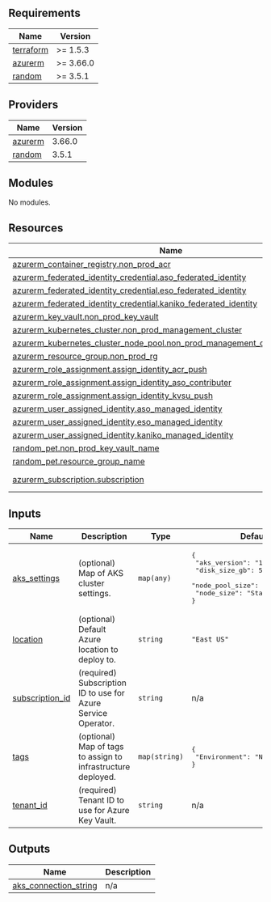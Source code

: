 ## Requirements

| Name | Version |
|------|---------|
| <a name="requirement_terraform"></a> [terraform](#requirement\_terraform) | >= 1.5.3 |
| <a name="requirement_azurerm"></a> [azurerm](#requirement\_azurerm) | >= 3.66.0 |
| <a name="requirement_random"></a> [random](#requirement\_random) | >= 3.5.1 |

## Providers

| Name | Version |
|------|---------|
| <a name="provider_azurerm"></a> [azurerm](#provider\_azurerm) | 3.66.0 |
| <a name="provider_random"></a> [random](#provider\_random) | 3.5.1 |

## Modules

No modules.

## Resources

| Name | Type |
|------|------|
| [azurerm_container_registry.non_prod_acr](https://registry.terraform.io/providers/hashicorp/azurerm/latest/docs/resources/container_registry) | resource |
| [azurerm_federated_identity_credential.aso_federated_identity](https://registry.terraform.io/providers/hashicorp/azurerm/latest/docs/resources/federated_identity_credential) | resource |
| [azurerm_federated_identity_credential.eso_federated_identity](https://registry.terraform.io/providers/hashicorp/azurerm/latest/docs/resources/federated_identity_credential) | resource |
| [azurerm_federated_identity_credential.kaniko_federated_identity](https://registry.terraform.io/providers/hashicorp/azurerm/latest/docs/resources/federated_identity_credential) | resource |
| [azurerm_key_vault.non_prod_key_vault](https://registry.terraform.io/providers/hashicorp/azurerm/latest/docs/resources/key_vault) | resource |
| [azurerm_kubernetes_cluster.non_prod_management_cluster](https://registry.terraform.io/providers/hashicorp/azurerm/latest/docs/resources/kubernetes_cluster) | resource |
| [azurerm_kubernetes_cluster_node_pool.non_prod_management_cluster_node_pool](https://registry.terraform.io/providers/hashicorp/azurerm/latest/docs/resources/kubernetes_cluster_node_pool) | resource |
| [azurerm_resource_group.non_prod_rg](https://registry.terraform.io/providers/hashicorp/azurerm/latest/docs/resources/resource_group) | resource |
| [azurerm_role_assignment.assign_identity_acr_push](https://registry.terraform.io/providers/hashicorp/azurerm/latest/docs/resources/role_assignment) | resource |
| [azurerm_role_assignment.assign_identity_aso_contributer](https://registry.terraform.io/providers/hashicorp/azurerm/latest/docs/resources/role_assignment) | resource |
| [azurerm_role_assignment.assign_identity_kvsu_push](https://registry.terraform.io/providers/hashicorp/azurerm/latest/docs/resources/role_assignment) | resource |
| [azurerm_user_assigned_identity.aso_managed_identity](https://registry.terraform.io/providers/hashicorp/azurerm/latest/docs/resources/user_assigned_identity) | resource |
| [azurerm_user_assigned_identity.eso_managed_identity](https://registry.terraform.io/providers/hashicorp/azurerm/latest/docs/resources/user_assigned_identity) | resource |
| [azurerm_user_assigned_identity.kaniko_managed_identity](https://registry.terraform.io/providers/hashicorp/azurerm/latest/docs/resources/user_assigned_identity) | resource |
| [random_pet.non_prod_key_vault_name](https://registry.terraform.io/providers/hashicorp/random/latest/docs/resources/pet) | resource |
| [random_pet.resource_group_name](https://registry.terraform.io/providers/hashicorp/random/latest/docs/resources/pet) | resource |
| [azurerm_subscription.subscription](https://registry.terraform.io/providers/hashicorp/azurerm/latest/docs/data-sources/subscription) | data source |

## Inputs

| Name | Description | Type | Default | Required |
|------|-------------|------|---------|:--------:|
| <a name="input_aks_settings"></a> [aks\_settings](#input\_aks\_settings) | (optional) Map of AKS cluster settings. | `map(any)` | <pre>{<br>  "aks_version": "1.27.1",<br>  "disk_size_gb": 50,<br>  "node_pool_size": 3,<br>  "node_size": "Standard_DS2_v2"<br>}</pre> | no |
| <a name="input_location"></a> [location](#input\_location) | (optional) Default Azure location to deploy to. | `string` | `"East US"` | no |
| <a name="input_subscription_id"></a> [subscription\_id](#input\_subscription\_id) | (required) Subscription ID to use for Azure Service Operator. | `string` | n/a | yes |
| <a name="input_tags"></a> [tags](#input\_tags) | (optional) Map of tags to assign to infrastructure deployed. | `map(string)` | <pre>{<br>  "Environment": "Non-Production"<br>}</pre> | no |
| <a name="input_tenant_id"></a> [tenant\_id](#input\_tenant\_id) | (required) Tenant ID to use for Azure Key Vault. | `string` | n/a | yes |

## Outputs

| Name | Description |
|------|-------------|
| <a name="output_aks_connection_string"></a> [aks\_connection\_string](#output\_aks\_connection\_string) | n/a |
